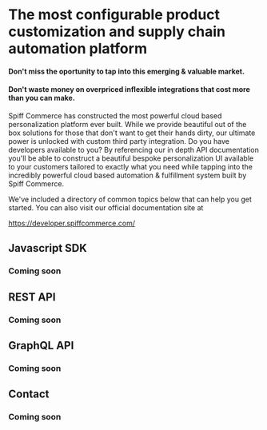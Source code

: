 # The most configurable product customization and supply chain automation platform

#### Don't miss the oportunity to tap into this emerging & valuable market.
#### Don't waste money on overpriced inflexible integrations that cost more than you can make.

Spiff Commerce has constructed the most powerful cloud based personalization platform ever built. While we provide beautiful out of the box solutions for those that don't want to get their hands dirty, our ultimate power is unlocked with custom third party integration. Do you have developers available to you? By referencing our in depth API documentation you'll be able to construct a beautiful bespoke personalization UI available to your customers tailored to exactly what you need while tapping into the incredibly powerful cloud based automation & fulfillment system built by Spiff Commerce. 

We've included a directory of common topics below that can help you get started. You can also visit our official documentation site at 

https://developer.spiffcommerce.com/

## Javascript SDK
### Coming soon

## REST API
### Coming soon

## GraphQL API
### Coming soon

## Contact
### Coming soon
